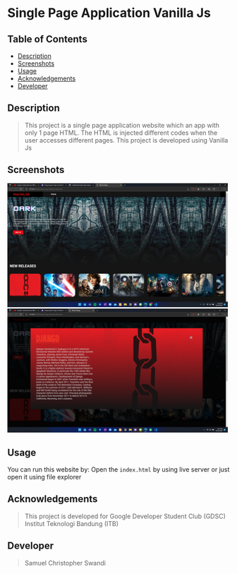 # Single Page Application Vanilla Js

## Table of Contents
  - [Description](#description)
  - [Screenshots](#screenshots)
  - [Usage](#usage)
  - [Acknowledgements](#acknowledgements)
  - [Developer](#developer)

## Description
> This project is a single page application website which an app with only 1 page HTML. The HTML is injected different codes when the user accesses different pages. This project is developed using Vanilla Js

## Screenshots
<img src="img/homepage.png" alt="Home Page" width="500"/>
<img src="img/details.png" alt="Detail Movie Page" width="500"/>

## Usage
You can run this website by:
 Open the `index.html` by using live server or just open it using file explorer


## Acknowledgements
> This project is developed for Google Developer Student Club (GDSC) Institut Teknologi Bandung (ITB)

## Developer
> Samuel Christopher Swandi

